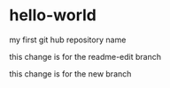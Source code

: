 # hello-world
my first git hub repository name


this change is for the readme-edit branch

this change is for the new branch
